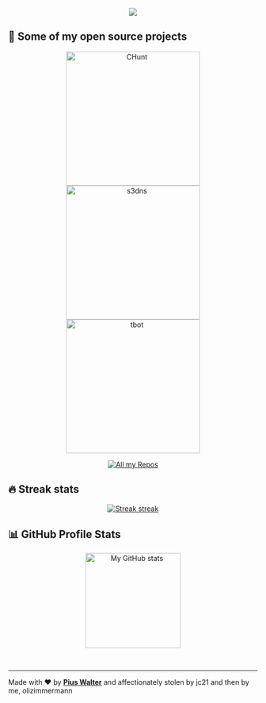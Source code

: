 <!-- https://github.com/DenverCoder1/readme-typing-svg -->
<p align="center">
  <a href="#"><img src="https://readme-typing-svg.herokuapp.com?color=%2359A9FF&center=true&lines=CODER;SECURITY+GUY;AUTOMATION;HOME+NETWORK+HOBBYIST;" /></a>
</p>

## 📙 Some of my open source projects

<!-- https://github.com/DenverCoder1/github-readme-stats -->
<p align="center">
  <a href="https://github.com/olizimmermann/CHunt"><img width="270" alt="CHunt" src="https://denvercoder1-github-readme-stats.vercel.app/api/pin/?username=olizimmermann&repo=CHunt&theme=react&bg_color=3d3d3d&title_color=59A9FF&icon_color=59A9FF&hide_border=true&show_icons=false" /></a>
  <a href="https://github.com/olizimmermann/s3dns"><img width="270" alt="s3dns" src="https://denvercoder1-github-readme-stats.vercel.app/api/pin/?username=olizimmermann&repo=s3dns&theme=react&bg_color=3d3d3d&title_color=59A9FF&icon_color=59A9FF&hide_border=true&show_icons=false" /></a>
  <a href="https://github.com/olizimmermann/tbot"><img width="270" alt="tbot" src="https://denvercoder1-github-readme-stats.vercel.app/api/pin/?username=olizimmermann&repo=tbot&theme=react&bg_color=3d3d3d&title_color=59A9FF&icon_color=59A9FF&hide_border=true&show_icons=false" /></a>
</p>

<!-- https://github.com/badges/shields -->
<p align="center">
  <a href="https://github.com/olizimmermann?tab=repositories"><img alt="All my Repos" src="https://shields.io/badge/-All%20my%20Repos-3d3d3d?style=for-the-badge" /></a>
</p>

## 🔥 Streak stats

<!-- https://github.com/DenverCoder1/github-readme-streak-stats -->
<p align="center">
  <a href="#"><img alt="Streak streak" src="https://github-readme-streak-stats.herokuapp.com/?user=olizimmermann&theme=default&hide_border=true&background=3d3d3d&stroke=59A9FF&ring=59A9FF&fire=59A9FF&currStreakNum=white&sideNums=white&currStreakLabel=white&sideLabels=white&dates=59A9FF"/></a>
</p>

<!-- https://github.com/anuraghazra/github-readme-stats -->
## 📊 GitHub Profile Stats
<p align="center">
<a href="#"><img alt="My GitHub stats" src="https://github-readme-stats.vercel.app/api/?username=olizimmermann&show_icons=true&count_private=true&theme=react&hide_border=true&bg_color=3d3d3d&title_color=59A9FF&icon_color=59A9FF" height="192px" /></a>
<!-- <a href="#"><img alt="My most used languages" src="https://github-readme-stats.vercel.app/api/top-langs/?username=olizimmermann&langs_count=8&layout=compact&theme=react&hide_border=true&bg_color=3d3d3d&title_color=59A9FF&icon_color=59A9FF" height="192px" /></a> -->
</p>
<br />

<!-- https://github.com/ashutosh00710/github-readme-activity-graph -->
<!--  ## 📊 Recent GitHub Activity

<a href="#"><img alt="My recent GitHub activity" src="https://activity-graph.herokuapp.com/graph?username=olizimmermann&bg_color=3d3d3d&color=59A9FF&line=59A9FF&point=ffffff&hide_border=true&area_color=59A9FF&area=true" /></a>
<br />-->

---

Made with ❤️ by **[Pius Walter](https://github.com/piuswalter)** and affectionately stolen by jc21 and then by me, olizimmermann
